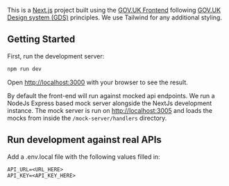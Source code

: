 This is a [Next.js](https://nextjs.org/) project built using the [GOV.UK Frontend](https://frontend.design-system.service.gov.uk/) following [GOV.UK Design system (GDS)](https://design-system.service.gov.uk/) principles. We use Tailwind for any additional styling.

## Getting Started

First, run the development server:

```bash
npm run dev
```

Open [http://localhost:3000](http://localhost:3000) with your browser to see the result.

By default the front-end will run against mocked api endpoints. We run a NodeJs Express based mock server
alongside the NextJs development instance. The mock server is run on [http://localhost:3005](http://localhost:3005) and loads the mocks from inside the `/mock-server/handlers` directory.

## Run development against real APIs

Add a .env.local file with the following values filled in:

```
API_URL=<URL_HERE>
API_KEY=<API_KEY_HERE>
```
